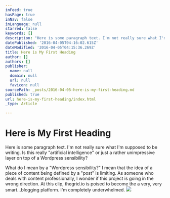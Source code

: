 ```yaml
---
inFeed: true
hasPage: true
inNav: false
inLanguage: null
starred: false
keywords: []
description: "Here is some paragraph text. I'm not really sure what I'm supposed to be writing. Is this really \"artificial intelligence\" or just a rather unimpressive layer on top of a Wordpress sensibility?"
datePublished: '2016-04-05T04:16:02.615Z'
dateModified: '2016-04-05T04:15:36.269Z'
title: Here is My First Heading
author: []
authors: []
publisher:
  name: null
  domain: null
  url: null
  favicon: null
sourcePath: _posts/2016-04-05-here-is-my-first-heading.md
published: true
url: here-is-my-first-heading/index.html
_type: Article

---
```

# Here is My First Heading

Here is some paragraph text. I'm not really sure what I'm supposed to be writing. Is this really "artificial intelligence" or just a rather unimpressive layer on top of a Wordpress sensibility?

What do I mean by  a "Wordpress sensibility?" I mean that the idea of a piece of content being defined by a "post" is limiting. As someone who deals with content professionally, I wonder if this project is going in the wrong direction. At this clip, thegrid.io is poised to become the a very, very smart...blogging platform. I'm completely underwhelmed.
![](https://the-grid-user-content.s3-us-west-2.amazonaws.com/981c8848-1bdb-4875-a809-f1eabe905031.jpg)